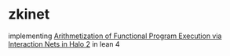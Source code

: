 # zkinet

implementing [Arithmetization of Functional Program Execution via Interaction Nets in Halo 2](https://eprint.iacr.org/2022/1211.pdf) in lean 4
